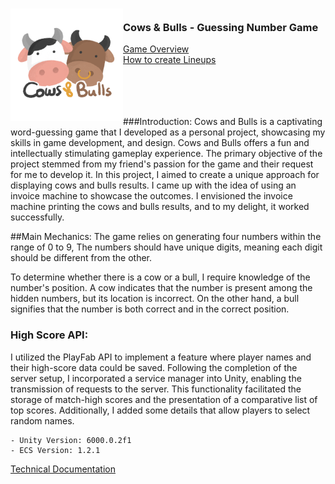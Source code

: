 <!-- PROJECT LOGO -->
<div>
<h3><img align="left" width="180" height="180" src="images/f11805456d9f3d08.png"> <br/> Cows & Bulls - Guessing Number Game
</div>   
<a href="https://www.youtube.com/watch?v=E1-fTTuxCIU">Game Overview</a> 
  <br/> <a href="https://www.youtube.com/watch?v=WN8-BFGJ8NA">How to create Lineups</a><br/> </h3>   
  <br/>
<br/>
  <br/>
<br/>

</div>   

###Introduction:
Cows and Bulls is a captivating word-guessing game that I developed as a personal project, showcasing my skills in game development, and design. Cows and Bulls offers a fun and intellectually stimulating gameplay experience. The primary objective of the project stemmed from my friend's passion for the game and their request for me to develop it. In this project, I aimed to create a unique approach for displaying cows and bulls results. I came up with the idea of using an invoice machine to showcase the outcomes. I envisioned the invoice machine printing the cows and bulls results, and to my delight, it worked successfully.

##Main Mechanics:
The game relies on generating four numbers within the range of 0 to 9, The numbers should have unique digits, meaning each digit should be different from the other.

To determine whether there is a cow or a bull, I require knowledge of the number's position. A cow indicates that the number is present among the hidden numbers, but its location is incorrect. On the other hand, a bull signifies that the number is both correct and in the correct position.

### High Score API:
I utilized the PlayFab API to implement a feature where player names and their high-score data could be saved. Following the completion of the server setup, I incorporated a service manager into Unity, enabling the transmission of requests to the server. This functionality facilitated the storage of match-high scores and the presentation of a comparative list of top scores. Additionally, I added some details that allow players to select random names.
```
- Unity Version: 6000.0.2f1
- ECS Version: 1.2.1
```

<a href="Documentation/Battle Simulator-wedad.pdf">Technical Documentation</a>
